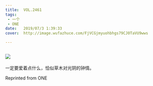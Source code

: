 ```yaml
---
title:	VOL.2461
tags:
 - 一个
 - ONE
date:	2019/07/3 1:39:33
cover:	http://image.wufazhuce.com/FjVCGjmyuohbhgs79CJ0TaVU9wws

---
```

![](http://image.wufazhuce.com/FjVCGjmyuohbhgs79CJ0TaVU9wws)
---

一定要爱着点什么，恰似草木对光阴的钟情。
 
Reprinted from ONE
